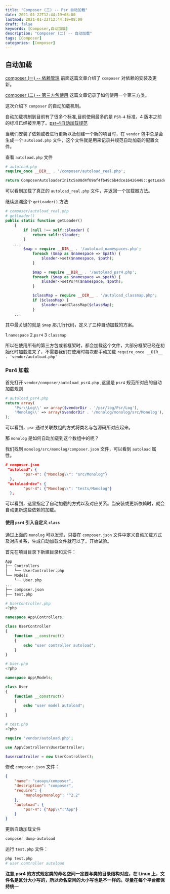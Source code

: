 ```yaml
---
title: "Composer (三) -- Psr 自动加载"
date: 2021-01-22T12:44:19+08:00
lastmod: 2021-01-22T12:44:19+08:00
draft: false
keywords: [Composer,自动加载]
description: "Composer (二) -- 自动加载"
tags: [Composer]
categories: [Composer]
---
```


## **自动加载**

[composer (一) -- 依赖管理](https://blog.caoayu.top/post/composer/) 前面这篇文章介绍了 `composer` 对依赖的安装及更新。

[composer (二) -- 第三方包使用](https://blog.caoayu.top/post/composer-use-class/) 这篇文章记录了如何使用一个第三方类。

这次介绍下 `composer` 的自动加载机制。

自动加载机制到目前有了很多个标准,目前使用最多的是 `PSR-4` 标准，4 版本之前的标准已经被弃用了。[psr-4自动加载规范](https://learnku.com/docs/psr/psr-4-autoloader-meta/1610)

当我们安装了依赖或者进行更新以及创建一个新的项目时，在 `vendor` 包中总是会生成一个 `autoload.php` 文件，这个文件就是用来记录并规范自动加载的配置文件。

查看 `autoload.php` 文件

```php
# autoload.php
require_once __DIR__ . '/composer/autoload_real.php';

return ComposerAutoloaderInitc5a08d4f09af4fb49c6b4dce16426448::getLoader();
```

可以看到加载了真正的 `autoload_real.php` 文件，并返回一个加载器方法。

继续追溯这个 `getLoader()` 方法

```php
# composer/autoload_real.php
# getLoader()
public static function getLoader()
    {
        if (null !== self::$loader) {
            return self::$loader;
        }
    ...
        $map = require __DIR__ . '/autoload_namespaces.php';
            foreach ($map as $namespace => $path) {
                $loader->set($namespace, $path);
            }

            $map = require __DIR__ . '/autoload_psr4.php';
            foreach ($map as $namespace => $path) {
                $loader->setPsr4($namespace, $path);
            }

            $classMap = require __DIR__ . '/autoload_classmap.php';
            if ($classMap) {
                $loader->addClassMap($classMap);
            }
    ...
```

其中最关键的就是 `$map` 那几行代码，定义了三种自动加载的方案。

1.`namespace` 2.`psr4` 3 `classmap`

所以在使用所有的第三方包或者框架时，都会加载这个文件，大部分框架已经在初始化时加载进来了，不需要我们在使用时每次都手动加载 `require_once __DIR__ . 'vendor/autoload.php' `

### Psr4 加载

首先打开 `vendor/composer/autoload_psr4.php` ,这里是 `psr4` 规范所对应的自动加载规则

```php
# autoload_psr4.php
return array(
    'Psr\\Log\\' => array($vendorDir . '/psr/log/Psr/Log'),
    'Monolog\\' => array($vendorDir . '/monolog/monolog/src/Monolog'),
);
```

可以看到，`psr` 通过关联数组的方式将类名与包源码所对应起来。

那 `monolog` 是如何自动加载到这个数组中的呢？

我们找到 `monolog/src/monolog/composer.json` 文件，可以看到 `autoload` 属性。

```json
# composer.json
 "autoload": {
        "psr-4": {"Monolog\\": "src/Monolog"}
  },
 "autoload-dev": {
        "psr-4": {"Monolog\\": "tests/Monolog"}
  },
```

可以看到，这里指定了自动加载的方式以及对应关系。当安装或更新依赖时，就会自动更新这些依赖的加载。

#### 使用 `psr4` 引入自定义 `class`

通过上面的 `monolog` 可以发现，只要在 `composer.json` 文件中定义自动加载方式及对应关系，生成自动加载文件就可以了。开始试验。

首先在项目目录下新建目录和文件：

```bash
App
├── Controllers
│   └── UserController.php
└── Models
    └── User.php
...
├── composer.json
├── test.php
```

```php
# UserController.php
<?php

namespace App\Controllers;

class UserController
{
    function __construct()
    {
        echo "user controller autoload";
    }
}
```

```php
# User.php
<?php

namespace App\Models;

class User
{
    function __construct()
    {
        echo "user model autoload";
    }
}

```

```php
# test.php
<?php

require 'vendor/autoload.php';

use App\Controllers\UserController;

$usercontroller = new UserController();
```



修改 `composer.json` 文件：

```json
{
	"name": "caoayu/composer",
	"description": "composer",
	"require": {
		"monolog/monolog": "^2.2"
	},
	"autoload": {
		"psr-4": {"App\\":"App"}
	}
}
```

更新自动加载文件

```bash
composer dump-autoload
```

运行 `test.php` 文件：

```bash
php test.php
# user controller autoload
```

**注意,psr4 的方式规定类的命名空间一定要与类的目录结构对应，在 Linux 上，文件名是区分大小写的，所以命名空间的大小写也是不一样的。尽量在每个平台都保持统一**